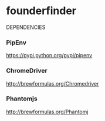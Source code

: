 # founderfinder

DEPENDENCIES

### PipEnv
https://pypi.python.org/pypi/pipenv

### ChromeDriver
http://brewformulas.org/Chromedriver

### Phantomjs
http://brewformulas.org/Phantomj
